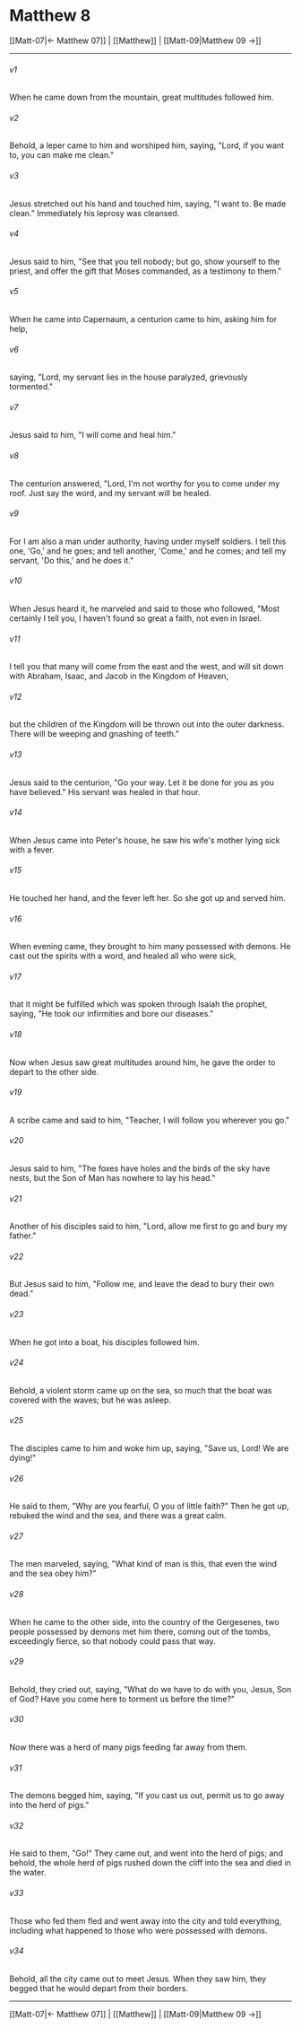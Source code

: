 # Matthew 8

[[Matt-07|← Matthew 07]] | [[Matthew]] | [[Matt-09|Matthew 09 →]]
***



###### v1 
When he came down from the mountain, great multitudes followed him. 

###### v2 
Behold, a leper came to him and worshiped him, saying, "Lord, if you want to, you can make me clean." 

###### v3 
Jesus stretched out his hand and touched him, saying, "I want to. Be made clean." Immediately his leprosy was cleansed. 

###### v4 
Jesus said to him, "See that you tell nobody; but go, show yourself to the priest, and offer the gift that Moses commanded, as a testimony to them." 

###### v5 
When he came into Capernaum, a centurion came to him, asking him for help, 

###### v6 
saying, "Lord, my servant lies in the house paralyzed, grievously tormented." 

###### v7 
Jesus said to him, "I will come and heal him." 

###### v8 
The centurion answered, "Lord, I'm not worthy for you to come under my roof. Just say the word, and my servant will be healed. 

###### v9 
For I am also a man under authority, having under myself soldiers. I tell this one, 'Go,' and he goes; and tell another, 'Come,' and he comes; and tell my servant, 'Do this,' and he does it." 

###### v10 
When Jesus heard it, he marveled and said to those who followed, "Most certainly I tell you, I haven't found so great a faith, not even in Israel. 

###### v11 
I tell you that many will come from the east and the west, and will sit down with Abraham, Isaac, and Jacob in the Kingdom of Heaven, 

###### v12 
but the children of the Kingdom will be thrown out into the outer darkness. There will be weeping and gnashing of teeth." 

###### v13 
Jesus said to the centurion, "Go your way. Let it be done for you as you have believed." His servant was healed in that hour. 

###### v14 
When Jesus came into Peter's house, he saw his wife's mother lying sick with a fever. 

###### v15 
He touched her hand, and the fever left her. So she got up and served him. 

###### v16 
When evening came, they brought to him many possessed with demons. He cast out the spirits with a word, and healed all who were sick, 

###### v17 
that it might be fulfilled which was spoken through Isaiah the prophet, saying, "He took our infirmities and bore our diseases." 

###### v18 
Now when Jesus saw great multitudes around him, he gave the order to depart to the other side. 

###### v19 
A scribe came and said to him, "Teacher, I will follow you wherever you go." 

###### v20 
Jesus said to him, "The foxes have holes and the birds of the sky have nests, but the Son of Man has nowhere to lay his head." 

###### v21 
Another of his disciples said to him, "Lord, allow me first to go and bury my father." 

###### v22 
But Jesus said to him, "Follow me, and leave the dead to bury their own dead." 

###### v23 
When he got into a boat, his disciples followed him. 

###### v24 
Behold, a violent storm came up on the sea, so much that the boat was covered with the waves; but he was asleep. 

###### v25 
The disciples came to him and woke him up, saying, "Save us, Lord! We are dying!" 

###### v26 
He said to them, "Why are you fearful, O you of little faith?" Then he got up, rebuked the wind and the sea, and there was a great calm. 

###### v27 
The men marveled, saying, "What kind of man is this, that even the wind and the sea obey him?" 

###### v28 
When he came to the other side, into the country of the Gergesenes, two people possessed by demons met him there, coming out of the tombs, exceedingly fierce, so that nobody could pass that way. 

###### v29 
Behold, they cried out, saying, "What do we have to do with you, Jesus, Son of God? Have you come here to torment us before the time?" 

###### v30 
Now there was a herd of many pigs feeding far away from them. 

###### v31 
The demons begged him, saying, "If you cast us out, permit us to go away into the herd of pigs." 

###### v32 
He said to them, "Go!" They came out, and went into the herd of pigs; and behold, the whole herd of pigs rushed down the cliff into the sea and died in the water. 

###### v33 
Those who fed them fled and went away into the city and told everything, including what happened to those who were possessed with demons. 

###### v34 
Behold, all the city came out to meet Jesus. When they saw him, they begged that he would depart from their borders.

***
[[Matt-07|← Matthew 07]] | [[Matthew]] | [[Matt-09|Matthew 09 →]]
